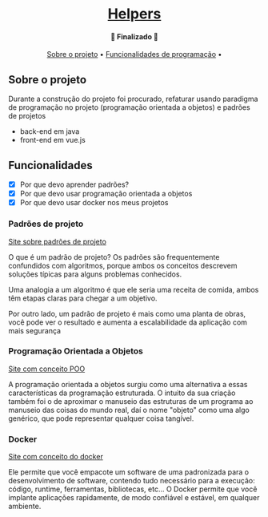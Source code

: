 <h1 align="center">
    <a href="#" alt="">Helpers</a>
</h1>

<h4 align="center">
	🚧 Finalizado 🚧
</h4>

<p align="center">
 <a href="#sobre-o-projeto">Sobre o projeto</a> •
 <a href="#funcionalidades">Funcionalidades de programação</a> • 
</p>

## Sobre o projeto
Durante a construção do projeto foi procurado, refaturar usando paradigma de programação no projeto (programação orientada a objetos) e padrões de projetos

- back-end em java 
- front-end em vue.js 


## Funcionalidades

- [x] Por que devo aprender padrões?
- [x] Por que devo usar programação orientada a objetos
- [x] Por que devo usar docker nos meus projetos

### Padrões de projeto

[Site sobre padrões de projeto](https://leandrojsantos.github.io/design-patterns/pages)
 
O que é um padrão de projeto?
Os padrões são frequentemente confundidos com algoritmos, porque ambos os conceitos descrevem soluções típicas para alguns problemas conhecidos.
 
Uma analogia a um algoritmo é que ele seria uma receita de comida, ambos têm etapas claras para chegar a um objetivo. 

Por outro lado, um padrão de projeto é mais como uma planta de obras, você pode ver o resultado e aumenta a escalabilidade da aplicação com mais segurança

### Programação Orientada a Objetos

[Site com conceito POO](https://www.alura.com.br/artigos/poo-programacao-orientada-a-objetos)
 
A programação orientada a objetos surgiu como uma alternativa a essas características da programação estruturada. O intuito da sua criação também foi o de aproximar o manuseio das estruturas de um programa ao manuseio das coisas do mundo real, daí o nome "objeto" como uma algo genérico, que pode representar qualquer coisa tangível.

### Docker

[Site com conceito do docker](https://github.com/leandrojsantos/docker)

Ele permite que você empacote um software de uma padronizada para o desenvolvimento de software, contendo tudo necessário para a execução: código, runtime, ferramentas, bibliotecas, etc... O Docker permite que você implante aplicações rapidamente, de modo confiável e estável, em qualquer ambiente.


